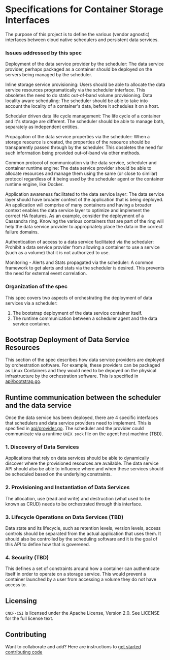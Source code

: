 # Specifications for Container Storage Interfaces

The purpose of this project is to define the various (vendor agnostic) interfaces between cloud native schedulers and persistent data services.

### Issues addressed by this spec

Deployment of the data service provider by the scheduler: The data service provider, perhaps packaged as a container should be deployed on the servers being managed by the scheduler.

Inline storage service provisioning: Users should be able to allocate the data service resources programatically via the scheduler interface. This obsoletes the need to do static out-of-band volume provisioning.
Data locality aware scheduling: The scheduler should be able to take into account the locality of a container's data, before it schedules it on a host.

Scheduler driven data life cycle management: The life cycle of a container and it's storage are different. The scheduler should be able to manage both, separately as independent entities.

Propagation of the data service properties via the scheduler: When a storage resource is created, the properties of the resource should be transparently passed through by the scheduler. This obsoletes the need for such information being provided out-of-band via other methods.

Common protocol of communication via the data service, scheduler and container runtime engine: The data service provider should be able to allocate resources and manage them using the same (or close to similar) protocol regardless of it being used by the scheduler agent or the container runtime engine, like Docker.

Application awareness facilitated to the data service layer: The data service layer should have broader context of the application that is being deployed. An application will comprise of many containers and having a broader context enables the data service layer to optimize and implement the correct HA features. As an example, consider the deployment of a Cassandra ring. Knowing the various containers that are part of the ring will help the data service provider to appropriately place the data in the correct failure domains.

Authentication of access to a data service facilitated via the scheduler: Prohibit a data service provider from allowing a container to use a service (such as a volume) that it is not authorized to use.

Monitoring - Alerts and Stats propagated via the scheduler: A common framework to get alerts and stats via the scheduler is desired. This prevents the need for external event correlation.

### Organization of the spec
This spec covers two aspects of orchestrating the deployment of data services via a scheduler:

1. The bootstrap deployment of the data service container itself.
2. The runtime communication between a scheduler agent and the data service container.

## Bootstrap Deployment of Data Service Resources
This section of the spec describes how data service providers are deployed by orchestration software.  For example, these providers can be packaged as Linux Containers and they would need to be depoyed on the physical infrastructure by the orchestration software.  This is specified in [api/bootstrap.go](api/bootstrap.go).

## Runtime communication between the scheduler and the data service
Once the data service has been deployed, there are 4 specific interfaces that schedulers and data service providers need to implement.  This is specified in [api/provider.go](api/provider.go).  The scheduler and the provider could communicate via a runtime `UNIX sock` file on the agent host machine (TBD).

### 1. Discovery of Data Services
Applications that rely on data services should be able to dynamically discover where the provisioned resources are available.  The data service API should also be able to influence where and when these services should be scheduled based on the underlying constraints.

### 2. Provisioning and Instantiation of Data Services
The allocation, use (read and write) and destruction (what used to be known as CRUD) needs to be orchestrated through this interface.

### 3. Lifecycle Operations on Data Services (TBD)
Data state and its lifecycle, such as retention levels, version levels, access controls should be separated from the actual application that uses them.  It should also be controlled by the scheduling software and it is the goal of this API to define how that is goverened.

### 4. Security (TBD)
This defines a set of constraints around how a container can authenticate itself in order to operate on a storage service.  This would prevent a container launched by a user from accessing a volume they do not have access to.  

## Licensing
`CNCF-CSI` is licensed under the Apache License, Version 2.0. See LICENSE for the full license text.

## Contributing
Want to collaborate and add? Here are instructions to [get started contributing code](contributing.md)
